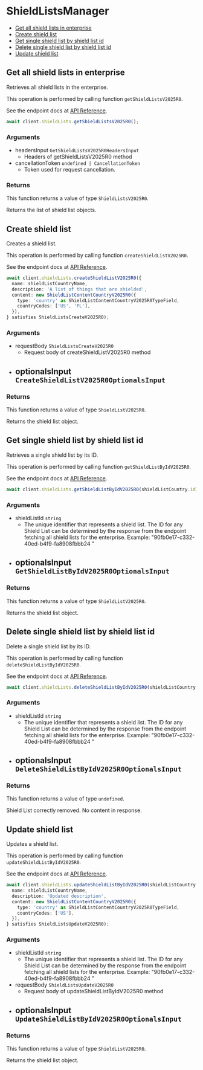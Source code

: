 # ShieldListsManager

- [Get all shield lists in enterprise](#get-all-shield-lists-in-enterprise)
- [Create shield list](#create-shield-list)
- [Get single shield list by shield list id](#get-single-shield-list-by-shield-list-id)
- [Delete single shield list by shield list id](#delete-single-shield-list-by-shield-list-id)
- [Update shield list](#update-shield-list)

## Get all shield lists in enterprise

Retrieves all shield lists in the enterprise.

This operation is performed by calling function `getShieldListsV2025R0`.

See the endpoint docs at
[API Reference](https://developer.box.com/reference/v2025.0/get-shield-lists/).

<!-- sample get_shield_lists_v2025.0 -->

```ts
await client.shieldLists.getShieldListsV2025R0();
```

### Arguments

- headersInput `GetShieldListsV2025R0HeadersInput`
  - Headers of getShieldListsV2025R0 method
- cancellationToken `undefined | CancellationToken`
  - Token used for request cancellation.

### Returns

This function returns a value of type `ShieldListsV2025R0`.

Returns the list of shield list objects.

## Create shield list

Creates a shield list.

This operation is performed by calling function `createShieldListV2025R0`.

See the endpoint docs at
[API Reference](https://developer.box.com/reference/v2025.0/post-shield-lists/).

<!-- sample post_shield_lists_v2025.0 -->

```ts
await client.shieldLists.createShieldListV2025R0({
  name: shieldListCountryName,
  description: 'A list of things that are shielded',
  content: new ShieldListContentCountryV2025R0({
    type: 'country' as ShieldListContentCountryV2025R0TypeField,
    countryCodes: ['US', 'PL'],
  }),
} satisfies ShieldListsCreateV2025R0);
```

### Arguments

- requestBody `ShieldListsCreateV2025R0`
  - Request body of createShieldListV2025R0 method
- optionalsInput `CreateShieldListV2025R0OptionalsInput`
  -

### Returns

This function returns a value of type `ShieldListV2025R0`.

Returns the shield list object.

## Get single shield list by shield list id

Retrieves a single shield list by its ID.

This operation is performed by calling function `getShieldListByIdV2025R0`.

See the endpoint docs at
[API Reference](https://developer.box.com/reference/v2025.0/get-shield-lists-id/).

<!-- sample get_shield_lists_id_v2025.0 -->

```ts
await client.shieldLists.getShieldListByIdV2025R0(shieldListCountry.id);
```

### Arguments

- shieldListId `string`
  - The unique identifier that represents a shield list. The ID for any Shield List can be determined by the response from the endpoint fetching all shield lists for the enterprise. Example: "90fb0e17-c332-40ed-b4f9-fa8908fbbb24 "
- optionalsInput `GetShieldListByIdV2025R0OptionalsInput`
  -

### Returns

This function returns a value of type `ShieldListV2025R0`.

Returns the shield list object.

## Delete single shield list by shield list id

Delete a single shield list by its ID.

This operation is performed by calling function `deleteShieldListByIdV2025R0`.

See the endpoint docs at
[API Reference](https://developer.box.com/reference/v2025.0/delete-shield-lists-id/).

<!-- sample delete_shield_lists_id_v2025.0 -->

```ts
await client.shieldLists.deleteShieldListByIdV2025R0(shieldListCountry.id);
```

### Arguments

- shieldListId `string`
  - The unique identifier that represents a shield list. The ID for any Shield List can be determined by the response from the endpoint fetching all shield lists for the enterprise. Example: "90fb0e17-c332-40ed-b4f9-fa8908fbbb24 "
- optionalsInput `DeleteShieldListByIdV2025R0OptionalsInput`
  -

### Returns

This function returns a value of type `undefined`.

Shield List correctly removed. No content in response.

## Update shield list

Updates a shield list.

This operation is performed by calling function `updateShieldListByIdV2025R0`.

See the endpoint docs at
[API Reference](https://developer.box.com/reference/v2025.0/put-shield-lists-id/).

<!-- sample put_shield_lists_id_v2025.0 -->

```ts
await client.shieldLists.updateShieldListByIdV2025R0(shieldListCountry.id, {
  name: shieldListCountryName,
  description: 'Updated description',
  content: new ShieldListContentCountryV2025R0({
    type: 'country' as ShieldListContentCountryV2025R0TypeField,
    countryCodes: ['US'],
  }),
} satisfies ShieldListsUpdateV2025R0);
```

### Arguments

- shieldListId `string`
  - The unique identifier that represents a shield list. The ID for any Shield List can be determined by the response from the endpoint fetching all shield lists for the enterprise. Example: "90fb0e17-c332-40ed-b4f9-fa8908fbbb24 "
- requestBody `ShieldListsUpdateV2025R0`
  - Request body of updateShieldListByIdV2025R0 method
- optionalsInput `UpdateShieldListByIdV2025R0OptionalsInput`
  -

### Returns

This function returns a value of type `ShieldListV2025R0`.

Returns the shield list object.
